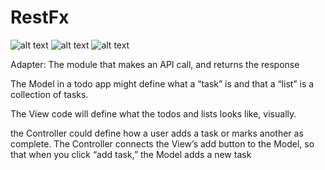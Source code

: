 # RestFx

![alt text](https://img.shields.io/badge/-Jquery-blue) 
![alt text](https://img.shields.io/badge/-PHP-blue)
![alt text](https://img.shields.io/badge/-Bootstrap-blue)

Adapter: The module that makes an API call, and returns the response

The Model in a todo app might define what a “task” is and that a “list” is a collection of tasks.

The View code will define what the todos and lists looks like, visually. 

the Controller could define how a user adds a task or marks another as complete. The Controller connects the View’s add button to the Model, so that when you click “add task,” the Model adds a new task

